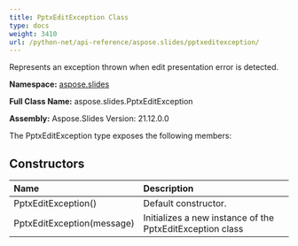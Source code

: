 ```yaml
---
title: PptxEditException Class
type: docs
weight: 3410
url: /python-net/api-reference/aspose.slides/pptxeditexception/
---
```


Represents an exception thrown when edit presentation error is detected.

**Namespace:** [aspose.slides](/slides/python-net/api-reference/aspose.slides/)

**Full Class Name:** aspose.slides.PptxEditException

**Assembly:**  Aspose.Slides Version: 21.12.0.0

The PptxEditException type exposes the following members:
## **Constructors**
|**Name**|**Description**|
| :- | :- |
|PptxEditException()|Default constructor.|
|PptxEditException(message)|Initializes a new instance of the PptxEditException class|
